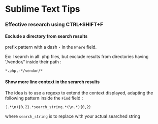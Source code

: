 # Sublime Text Tips





### Effective research using CTRL+SHIFT+F

#### Exclude a directory from search results
prefix pattern with a dash `-` in the `Where` field.

Ex: I search in all .php files, but exclude results from directories having '/vendor/' inside their path :

```
*.php,-*/vendor/*
```

#### Show more line context in the serarch results
The idea is to use a regexp to extend the context displayed, adapting the following pattern inside the `Find` field :

```
(.*\n){0,2}.*search_string.*(\n.*){0,2}
```
where `search_string` is to replace with your actual searched string
